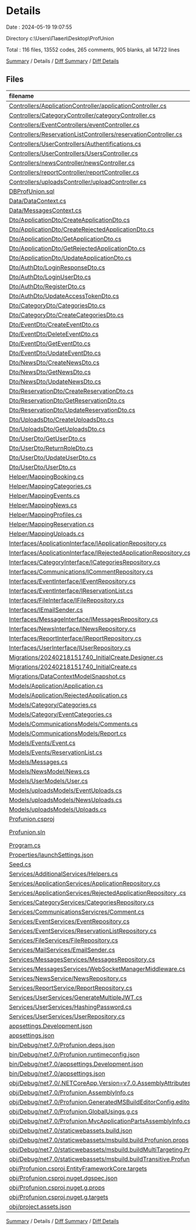 # Details

Date : 2024-05-19 19:07:55

Directory c:\\Users\\Павел\\Desktop\\ProfUnion

Total : 116 files,  13552 codes, 265 comments, 905 blanks, all 14722 lines

[Summary](results.md) / Details / [Diff Summary](diff.md) / [Diff Details](diff-details.md)

## Files
| filename | language | code | comment | blank | total |
| :--- | :--- | ---: | ---: | ---: | ---: |
| [Controllers/ApplicationController/applicationController.cs](/Controllers/ApplicationController/applicationController.cs) | C# | 205 | 24 | 55 | 284 |
| [Controllers/CategoryController/categoryController.cs](/Controllers/CategoryController/categoryController.cs) | C# | 89 | 7 | 19 | 115 |
| [Controllers/EventControllers/eventController.cs](/Controllers/EventControllers/eventController.cs) | C# | 154 | 5 | 43 | 202 |
| [Controllers/ReservationListControllers/reservationController.cs](/Controllers/ReservationListControllers/reservationController.cs) | C# | 107 | 42 | 27 | 176 |
| [Controllers/UserControllers/Authentifications.cs](/Controllers/UserControllers/Authentifications.cs) | C# | 161 | 5 | 43 | 209 |
| [Controllers/UserControllers/UsersController.cs](/Controllers/UserControllers/UsersController.cs) | C# | 116 | 0 | 29 | 145 |
| [Controllers/newsController/newsController.cs](/Controllers/newsController/newsController.cs) | C# | 98 | 23 | 29 | 150 |
| [Controllers/reportController/reportController.cs](/Controllers/reportController/reportController.cs) | C# | 31 | 1 | 5 | 37 |
| [Controllers/uploadsController/uploadController.cs](/Controllers/uploadsController/uploadController.cs) | C# | 59 | 4 | 14 | 77 |
| [DBProfUnion.sql](/DBProfUnion.sql) | SQL | 97 | 0 | 17 | 114 |
| [Data/DataContext.cs](/Data/DataContext.cs) | C# | 111 | 37 | 38 | 186 |
| [Data/MessagesContext.cs](/Data/MessagesContext.cs) | C# | 26 | 0 | 12 | 38 |
| [Dto/ApplicationDto/CreateApplicationDto.cs](/Dto/ApplicationDto/CreateApplicationDto.cs) | C# | 10 | 1 | 2 | 13 |
| [Dto/ApplicationDto/CreateRejectedApplicationDto.cs](/Dto/ApplicationDto/CreateRejectedApplicationDto.cs) | C# | 12 | 0 | 2 | 14 |
| [Dto/ApplicationDto/GetApplicationDto.cs](/Dto/ApplicationDto/GetApplicationDto.cs) | C# | 18 | 0 | 3 | 21 |
| [Dto/ApplicationDto/GetRejectedApplicationDto.cs](/Dto/ApplicationDto/GetRejectedApplicationDto.cs) | C# | 13 | 0 | 2 | 15 |
| [Dto/ApplicationDto/UpdateApplicationDto.cs](/Dto/ApplicationDto/UpdateApplicationDto.cs) | C# | 13 | 0 | 2 | 15 |
| [Dto/AuthDto/LoginResponseDto.cs](/Dto/AuthDto/LoginResponseDto.cs) | C# | 8 | 0 | 1 | 9 |
| [Dto/AuthDto/LoginUserDto.cs](/Dto/AuthDto/LoginUserDto.cs) | C# | 8 | 0 | 1 | 9 |
| [Dto/AuthDto/RegisterDto.cs](/Dto/AuthDto/RegisterDto.cs) | C# | 14 | 0 | 3 | 17 |
| [Dto/AuthDto/UpdateAccessTokenDto.cs](/Dto/AuthDto/UpdateAccessTokenDto.cs) | C# | 8 | 0 | 1 | 9 |
| [Dto/CategoryDto/CategoriesDto.cs](/Dto/CategoryDto/CategoriesDto.cs) | C# | 10 | 0 | 2 | 12 |
| [Dto/CategoryDto/CreateCategoriesDto.cs](/Dto/CategoryDto/CreateCategoriesDto.cs) | C# | 8 | 0 | 2 | 10 |
| [Dto/EventDto/CreateEventDto.cs](/Dto/EventDto/CreateEventDto.cs) | C# | 18 | 0 | 9 | 27 |
| [Dto/EventDto/DeleteEventDto.cs](/Dto/EventDto/DeleteEventDto.cs) | C# | 10 | 0 | 2 | 12 |
| [Dto/EventDto/GetEventDto.cs](/Dto/EventDto/GetEventDto.cs) | C# | 22 | 0 | 4 | 26 |
| [Dto/EventDto/UpdateEventDto.cs](/Dto/EventDto/UpdateEventDto.cs) | C# | 20 | 0 | 4 | 24 |
| [Dto/NewsDto/CreateNewsDto.cs](/Dto/NewsDto/CreateNewsDto.cs) | C# | 9 | 1 | 2 | 12 |
| [Dto/NewsDto/GetNewsDto.cs](/Dto/NewsDto/GetNewsDto.cs) | C# | 11 | 1 | 1 | 13 |
| [Dto/NewsDto/UpdateNewsDto.cs](/Dto/NewsDto/UpdateNewsDto.cs) | C# | 9 | 0 | 1 | 10 |
| [Dto/ReservationDto/CreateReservationDto.cs](/Dto/ReservationDto/CreateReservationDto.cs) | C# | 11 | 0 | 1 | 12 |
| [Dto/ReservationDto/GetReservationDto.cs](/Dto/ReservationDto/GetReservationDto.cs) | C# | 18 | 0 | 2 | 20 |
| [Dto/ReservationDto/UpdateReservationDto.cs](/Dto/ReservationDto/UpdateReservationDto.cs) | C# | 10 | 0 | 1 | 11 |
| [Dto/UploadsDto/CreateUploadsDto.cs](/Dto/UploadsDto/CreateUploadsDto.cs) | C# | 10 | 0 | 1 | 11 |
| [Dto/UploadsDto/GetUploadsDto.cs](/Dto/UploadsDto/GetUploadsDto.cs) | C# | 8 | 0 | 3 | 11 |
| [Dto/UserDto/GetUserDto.cs](/Dto/UserDto/GetUserDto.cs) | C# | 16 | 0 | 2 | 18 |
| [Dto/UserDto/ReturnRoleDto.cs](/Dto/UserDto/ReturnRoleDto.cs) | C# | 7 | 0 | 1 | 8 |
| [Dto/UserDto/UpdateUserDto.cs](/Dto/UserDto/UpdateUserDto.cs) | C# | 16 | 0 | 2 | 18 |
| [Dto/UserDto/UserDto.cs](/Dto/UserDto/UserDto.cs) | C# | 16 | 0 | 2 | 18 |
| [Helper/MappingBooking.cs](/Helper/MappingBooking.cs) | C# | 22 | 0 | 15 | 37 |
| [Helper/MappingCategories.cs](/Helper/MappingCategories.cs) | C# | 16 | 0 | 7 | 23 |
| [Helper/MappingEvents.cs](/Helper/MappingEvents.cs) | C# | 23 | 0 | 7 | 30 |
| [Helper/MappingNews.cs](/Helper/MappingNews.cs) | C# | 16 | 0 | 5 | 21 |
| [Helper/MappingProfiles.cs](/Helper/MappingProfiles.cs) | C# | 24 | 0 | 8 | 32 |
| [Helper/MappingReservation.cs](/Helper/MappingReservation.cs) | C# | 18 | 0 | 5 | 23 |
| [Helper/MappingUploads.cs](/Helper/MappingUploads.cs) | C# | 14 | 0 | 6 | 20 |
| [Interfaces/ApplicationInterface/IApplicationRepository.cs](/Interfaces/ApplicationInterface/IApplicationRepository.cs) | C# | 16 | 0 | 2 | 18 |
| [Interfaces/ApplicationInterface/IRejectedApplicationRepository.cs](/Interfaces/ApplicationInterface/IRejectedApplicationRepository.cs) | C# | 14 | 0 | 2 | 16 |
| [Interfaces/CategoryInterface/ICategoriesRepository.cs](/Interfaces/CategoryInterface/ICategoriesRepository.cs) | C# | 14 | 0 | 2 | 16 |
| [Interfaces/Communications/ICommentRepository.cs](/Interfaces/Communications/ICommentRepository.cs) | C# | 12 | 0 | 3 | 15 |
| [Interfaces/EventInterface/IEventRepository.cs](/Interfaces/EventInterface/IEventRepository.cs) | C# | 16 | 1 | 2 | 19 |
| [Interfaces/EventInterface/IReservationList.cs](/Interfaces/EventInterface/IReservationList.cs) | C# | 18 | 0 | 2 | 20 |
| [Interfaces/FileInterface/IFileRepository.cs](/Interfaces/FileInterface/IFileRepository.cs) | C# | 12 | 0 | 5 | 17 |
| [Interfaces/IEmailSender.cs](/Interfaces/IEmailSender.cs) | C# | 10 | 0 | 1 | 11 |
| [Interfaces/MessageInterface/IMessagesRepository.cs](/Interfaces/MessageInterface/IMessagesRepository.cs) | C# | 11 | 0 | 2 | 13 |
| [Interfaces/NewsInterface/INewsRepository.cs](/Interfaces/NewsInterface/INewsRepository.cs) | C# | 14 | 0 | 5 | 19 |
| [Interfaces/ReportInterface/IReportRepository.cs](/Interfaces/ReportInterface/IReportRepository.cs) | C# | 7 | 0 | 1 | 8 |
| [Interfaces/UserInterface/IUserRepository.cs](/Interfaces/UserInterface/IUserRepository.cs) | C# | 20 | 0 | 2 | 22 |
| [Migrations/20240218151740_InitialCreate.Designer.cs](/Migrations/20240218151740_InitialCreate.Designer.cs) | C# | 39 | 2 | 11 | 52 |
| [Migrations/20240218151740_InitialCreate.cs](/Migrations/20240218151740_InitialCreate.cs) | C# | 19 | 5 | 5 | 29 |
| [Migrations/DataContextModelSnapshot.cs](/Migrations/DataContextModelSnapshot.cs) | C# | 37 | 1 | 11 | 49 |
| [Models/Application/Application.cs](/Models/Application/Application.cs) | C# | 27 | 0 | 6 | 33 |
| [Models/Application/RejectedApplication.cs](/Models/Application/RejectedApplication.cs) | C# | 26 | 0 | 5 | 31 |
| [Models/Category/Categories.cs](/Models/Category/Categories.cs) | C# | 13 | 0 | 4 | 17 |
| [Models/Category/EventCategories.cs](/Models/Category/EventCategories.cs) | C# | 11 | 0 | 4 | 15 |
| [Models/CommunicationsModels/Comments.cs](/Models/CommunicationsModels/Comments.cs) | C# | 18 | 0 | 4 | 22 |
| [Models/CommunicationsModels/Report.cs](/Models/CommunicationsModels/Report.cs) | C# | 13 | 0 | 2 | 15 |
| [Models/Events/Event.cs](/Models/Events/Event.cs) | C# | 26 | 2 | 7 | 35 |
| [Models/Events/ReservationList.cs](/Models/Events/ReservationList.cs) | C# | 25 | 0 | 4 | 29 |
| [Models/Messages.cs](/Models/Messages.cs) | C# | 17 | 0 | 5 | 22 |
| [Models/NewsModel/News.cs](/Models/NewsModel/News.cs) | C# | 18 | 2 | 5 | 25 |
| [Models/UserModels/User.cs](/Models/UserModels/User.cs) | C# | 23 | 2 | 4 | 29 |
| [Models/uploadsModels/EventUploads.cs](/Models/uploadsModels/EventUploads.cs) | C# | 0 | 15 | 0 | 15 |
| [Models/uploadsModels/NewsUploads.cs](/Models/uploadsModels/NewsUploads.cs) | C# | 0 | 16 | 0 | 16 |
| [Models/uploadsModels/Uploads.cs](/Models/uploadsModels/Uploads.cs) | C# | 10 | 2 | 1 | 13 |
| [Profunion.csproj](/Profunion.csproj) | MSBuild | 46 | 0 | 7 | 53 |
| [Profunion.sln](/Profunion.sln) | Solution File | 24 | 0 | 2 | 26 |
| [Program.cs](/Program.cs) | C# | 110 | 4 | 17 | 131 |
| [Properties/launchSettings.json](/Properties/launchSettings.json) | JSON | 41 | 0 | 1 | 42 |
| [Seed.cs](/Seed.cs) | C# | 30 | 0 | 5 | 35 |
| [Services/AdditionalServices/Helpers.cs](/Services/AdditionalServices/Helpers.cs) | C# | 125 | 1 | 31 | 157 |
| [Services/ApplicationServices/ApplicationRepository.cs](/Services/ApplicationServices/ApplicationRepository.cs) | C# | 98 | 6 | 18 | 122 |
| [Services/ApplicationServices/RejectedApplicationRepository .cs](/Services/ApplicationServices/RejectedApplicationRepository%20.cs) | C# | 48 | 1 | 10 | 59 |
| [Services/CategoryServices/CategoriesRepository.cs](/Services/CategoryServices/CategoriesRepository.cs) | C# | 48 | 0 | 16 | 64 |
| [Services/CommunicationsServicres/Comment.cs](/Services/CommunicationsServicres/Comment.cs) | C# | 35 | 0 | 6 | 41 |
| [Services/EventServices/EventRepository.cs](/Services/EventServices/EventRepository.cs) | C# | 117 | 0 | 20 | 137 |
| [Services/EventServices/ReservationListRepository.cs](/Services/EventServices/ReservationListRepository.cs) | C# | 106 | 1 | 16 | 123 |
| [Services/FileServices/FileRepository.cs](/Services/FileServices/FileRepository.cs) | C# | 101 | 5 | 31 | 137 |
| [Services/MailServices/EmailSender.cs](/Services/MailServices/EmailSender.cs) | C# | 105 | 0 | 20 | 125 |
| [Services/MessagesServices/MessagesRepository.cs](/Services/MessagesServices/MessagesRepository.cs) | C# | 29 | 0 | 6 | 35 |
| [Services/MessagesServices/WebSocketManagerMiddleware.cs](/Services/MessagesServices/WebSocketManagerMiddleware.cs) | C# | 87 | 1 | 15 | 103 |
| [Services/NewsService/NewsRepository.cs](/Services/NewsService/NewsRepository.cs) | C# | 77 | 0 | 15 | 92 |
| [Services/ReportService/ReportRepository.cs](/Services/ReportService/ReportRepository.cs) | C# | 137 | 9 | 26 | 172 |
| [Services/UserServices/GenerateMultipleJWT.cs](/Services/UserServices/GenerateMultipleJWT.cs) | C# | 70 | 11 | 21 | 102 |
| [Services/UserServices/HashingPassword.cs](/Services/UserServices/HashingPassword.cs) | C# | 45 | 2 | 9 | 56 |
| [Services/UserServices/UserRepository.cs](/Services/UserServices/UserRepository.cs) | C# | 172 | 1 | 45 | 218 |
| [appsettings.Development.json](/appsettings.Development.json) | JSON | 8 | 0 | 1 | 9 |
| [appsettings.json](/appsettings.json) | JSON | 19 | 1 | 1 | 21 |
| [bin/Debug/net7.0/Profunion.deps.json](/bin/Debug/net7.0/Profunion.deps.json) | JSON | 2,437 | 0 | 0 | 2,437 |
| [bin/Debug/net7.0/Profunion.runtimeconfig.json](/bin/Debug/net7.0/Profunion.runtimeconfig.json) | JSON | 20 | 0 | 0 | 20 |
| [bin/Debug/net7.0/appsettings.Development.json](/bin/Debug/net7.0/appsettings.Development.json) | JSON | 8 | 0 | 1 | 9 |
| [bin/Debug/net7.0/appsettings.json](/bin/Debug/net7.0/appsettings.json) | JSON | 19 | 1 | 1 | 21 |
| [obj/Debug/net7.0/.NETCoreApp,Version=v7.0.AssemblyAttributes.cs](/obj/Debug/net7.0/.NETCoreApp,Version=v7.0.AssemblyAttributes.cs) | C# | 3 | 1 | 1 | 5 |
| [obj/Debug/net7.0/Profunion.AssemblyInfo.cs](/obj/Debug/net7.0/Profunion.AssemblyInfo.cs) | C# | 10 | 10 | 5 | 25 |
| [obj/Debug/net7.0/Profunion.GeneratedMSBuildEditorConfig.editorconfig](/obj/Debug/net7.0/Profunion.GeneratedMSBuildEditorConfig.editorconfig) | Properties | 17 | 0 | 1 | 18 |
| [obj/Debug/net7.0/Profunion.GlobalUsings.g.cs](/obj/Debug/net7.0/Profunion.GlobalUsings.g.cs) | C# | 16 | 1 | 1 | 18 |
| [obj/Debug/net7.0/Profunion.MvcApplicationPartsAssemblyInfo.cs](/obj/Debug/net7.0/Profunion.MvcApplicationPartsAssemblyInfo.cs) | C# | 4 | 10 | 5 | 19 |
| [obj/Debug/net7.0/staticwebassets.build.json](/obj/Debug/net7.0/staticwebassets.build.json) | JSON | 11 | 0 | 0 | 11 |
| [obj/Debug/net7.0/staticwebassets/msbuild.build.Profunion.props](/obj/Debug/net7.0/staticwebassets/msbuild.build.Profunion.props) | MSBuild | 3 | 0 | 0 | 3 |
| [obj/Debug/net7.0/staticwebassets/msbuild.buildMultiTargeting.Profunion.props](/obj/Debug/net7.0/staticwebassets/msbuild.buildMultiTargeting.Profunion.props) | MSBuild | 3 | 0 | 0 | 3 |
| [obj/Debug/net7.0/staticwebassets/msbuild.buildTransitive.Profunion.props](/obj/Debug/net7.0/staticwebassets/msbuild.buildTransitive.Profunion.props) | MSBuild | 3 | 0 | 0 | 3 |
| [obj/Profunion.csproj.EntityFrameworkCore.targets](/obj/Profunion.csproj.EntityFrameworkCore.targets) | MSBuild | 28 | 0 | 1 | 29 |
| [obj/Profunion.csproj.nuget.dgspec.json](/obj/Profunion.csproj.nuget.dgspec.json) | JSON | 181 | 0 | 0 | 181 |
| [obj/Profunion.csproj.nuget.g.props](/obj/Profunion.csproj.nuget.g.props) | MSBuild | 26 | 0 | 0 | 26 |
| [obj/Profunion.csproj.nuget.g.targets](/obj/Profunion.csproj.nuget.g.targets) | MSBuild | 8 | 0 | 0 | 8 |
| [obj/project.assets.json](/obj/project.assets.json) | JSON | 6,871 | 0 | 0 | 6,871 |

[Summary](results.md) / Details / [Diff Summary](diff.md) / [Diff Details](diff-details.md)